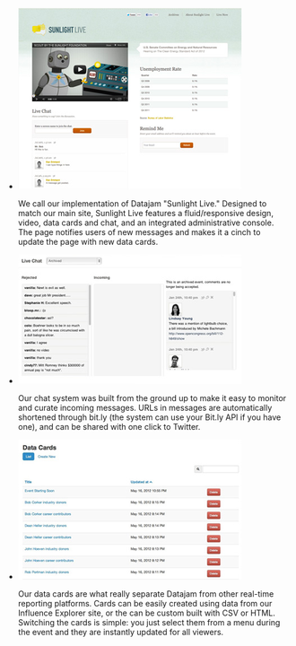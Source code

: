 - ![Sunlight Live](/img/img_fullSite.jpg)

    We call our implementation of Datajam "Sunlight Live." Designed to match our main site, Sunlight Live features a fluid/responsive design, video, data cards and chat, and an integrated administrative console. The page notifies users of new messages and makes it a cinch to update the page with new data cards.

- ![Live Chat](/img/img_liveChat.jpg)

    Our chat system was built from the ground up to make it easy to monitor and curate incoming messages. URLs in messages are automatically shortened through bit.ly (the system can use your Bit.ly API if you have one), and can be shared with one click to Twitter.</p>

- ![Data Cards](/img/img_dataCards.jpg)

    Our data cards are what really separate Datajam from other real-time reporting platforms. Cards can be easily created using data from our Influence Explorer site, or the can be custom built with CSV or HTML. Switching the cards is simple: you just select them from a menu during the event and they are instantly updated for all viewers.
